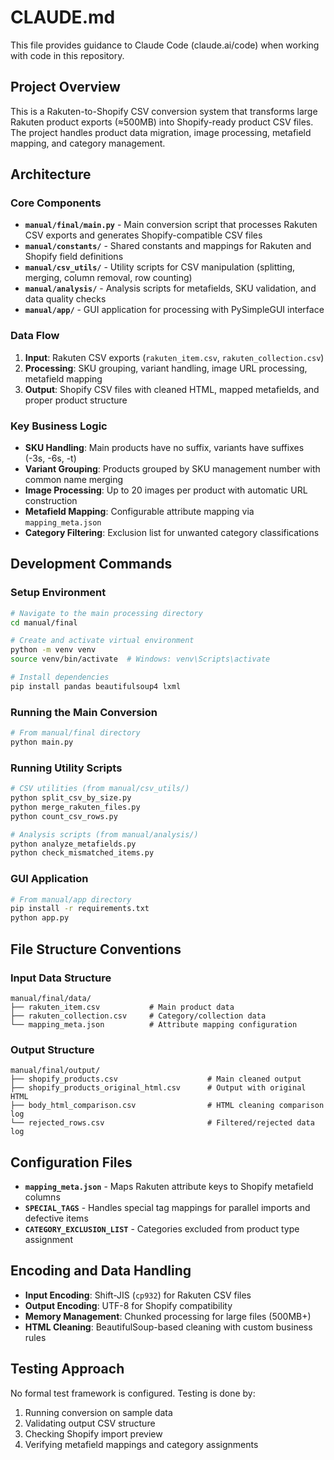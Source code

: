 # CLAUDE.md

This file provides guidance to Claude Code (claude.ai/code) when working with code in this repository.

## Project Overview

This is a Rakuten-to-Shopify CSV conversion system that transforms large Rakuten product exports (≈500MB) into Shopify-ready product CSV files. The project handles product data migration, image processing, metafield mapping, and category management.

## Architecture

### Core Components

- **`manual/final/main.py`** - Main conversion script that processes Rakuten CSV exports and generates Shopify-compatible CSV files
- **`manual/constants/`** - Shared constants and mappings for Rakuten and Shopify field definitions
- **`manual/csv_utils/`** - Utility scripts for CSV manipulation (splitting, merging, column removal, row counting)
- **`manual/analysis/`** - Analysis scripts for metafields, SKU validation, and data quality checks
- **`manual/app/`** - GUI application for processing with PySimpleGUI interface

### Data Flow

1. **Input**: Rakuten CSV exports (`rakuten_item.csv`, `rakuten_collection.csv`)
2. **Processing**: SKU grouping, variant handling, image URL processing, metafield mapping
3. **Output**: Shopify CSV files with cleaned HTML, mapped metafields, and proper product structure

### Key Business Logic

- **SKU Handling**: Main products have no suffix, variants have suffixes (-3s, -6s, -t)
- **Variant Grouping**: Products grouped by SKU management number with common name merging
- **Image Processing**: Up to 20 images per product with automatic URL construction
- **Metafield Mapping**: Configurable attribute mapping via `mapping_meta.json`
- **Category Filtering**: Exclusion list for unwanted category classifications

## Development Commands

### Setup Environment
```bash
# Navigate to the main processing directory
cd manual/final

# Create and activate virtual environment
python -m venv venv
source venv/bin/activate  # Windows: venv\Scripts\activate

# Install dependencies
pip install pandas beautifulsoup4 lxml
```

### Running the Main Conversion
```bash
# From manual/final directory
python main.py
```

### Running Utility Scripts
```bash
# CSV utilities (from manual/csv_utils/)
python split_csv_by_size.py
python merge_rakuten_files.py
python count_csv_rows.py

# Analysis scripts (from manual/analysis/)
python analyze_metafields.py
python check_mismatched_items.py
```

### GUI Application
```bash
# From manual/app directory
pip install -r requirements.txt
python app.py
```

## File Structure Conventions

### Input Data Structure
```
manual/final/data/
├── rakuten_item.csv           # Main product data
├── rakuten_collection.csv     # Category/collection data
└── mapping_meta.json          # Attribute mapping configuration
```

### Output Structure
```
manual/final/output/
├── shopify_products.csv                    # Main cleaned output
├── shopify_products_original_html.csv      # Output with original HTML
├── body_html_comparison.csv                # HTML cleaning comparison log
└── rejected_rows.csv                       # Filtered/rejected data log
```

## Configuration Files

- **`mapping_meta.json`** - Maps Rakuten attribute keys to Shopify metafield columns
- **`SPECIAL_TAGS`** - Handles special tag mappings for parallel imports and defective items
- **`CATEGORY_EXCLUSION_LIST`** - Categories excluded from product type assignment

## Encoding and Data Handling

- **Input Encoding**: Shift-JIS (`cp932`) for Rakuten CSV files
- **Output Encoding**: UTF-8 for Shopify compatibility
- **Memory Management**: Chunked processing for large files (500MB+)
- **HTML Cleaning**: BeautifulSoup-based cleaning with custom business rules

## Testing Approach

No formal test framework is configured. Testing is done by:
1. Running conversion on sample data
2. Validating output CSV structure
3. Checking Shopify import preview
4. Verifying metafield mappings and category assignments